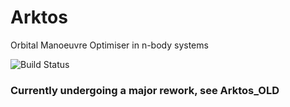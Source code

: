 # Arktos
Orbital Manoeuvre Optimiser in n-body systems

![Build Status](https://img.shields.io/github/workflow/status/minorDeveloper/Arktos/Arktos-Build)

### Currently undergoing a major rework, see Arktos_OLD
